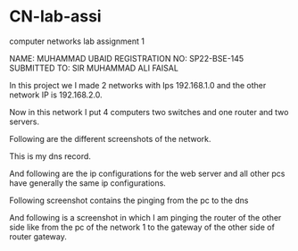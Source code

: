 # CN-lab-assi
computer networks lab assignment 1



NAME: MUHAMMAD UBAID
REGISTRATION NO: SP22-BSE-145
SUBMITTED TO: SIR MUHAMMAD ALI FAISAL






















In this project we I made 2 networks with Ips 192.168.1.0 and the other network IP is 192.168.2.0.

 


Now in this network I put 4 computers two switches and one router and two servers.



Following are the different screenshots of the network.


 



This is my dns record.

 




And following are the ip configurations for the web server and all other pcs have generally the same ip configurations.

 


Following screenshot contains the pinging from the pc to the dns 

 



And following is a screenshot in which I am pinging the router of the other side like from the pc of the network 1 to the gateway of the other side of router gateway.

 




